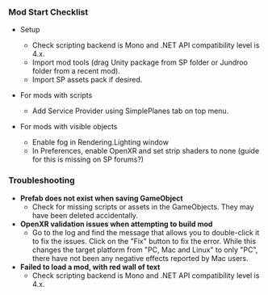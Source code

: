 ### Mod Start Checklist

- Setup
  - Check scripting backend is Mono and .NET API compatibility level is 4.x.
  - Import mod tools (drag Unity package from SP folder or Jundroo folder from a recent mod).
  - Import SP assets pack if desired.

- For mods with scripts
  - Add Service Provider using SimplePlanes tab on top menu.

- For mods with visible objects
  - Enable fog in Rendering.Lighting window
  - In Preferences, enable OpenXR and set strip shaders to none (guide for this is missing on SP forums?)

### Troubleshooting

- **Prefab does not exist when saving GameObject**
  - Check for missing scripts or assets in the GameObjects. They may have been deleted accidentally.
- **OpenXR validation issues when attempting to build mod**
  - Go to the log and find the message that allows you to double-click it to fix the issues. Click on the "Fix" button to fix the error. While this changes the target platform from "PC, Mac and Linux" to only "PC", there have not been any negative effects reported by Mac users.
- **Failed to load a mod, with red wall of text**
  - Check scripting backend is Mono and .NET API compatibility level is 4.x.
